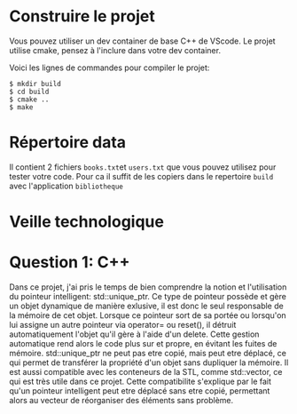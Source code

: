 # Construire le projet
Vous pouvez utiliser un dev container de base C++ de VScode.
Le projet utilise cmake, pensez à l'inclure dans votre dev container.

Voici les lignes de commandes pour compiler le projet:
```
$ mkdir build
$ cd build
$ cmake ..
$ make
```

# Répertoire data

Il contient 2 fichiers `books.txt`et `users.txt` que vous pouvez utilisez pour tester votre code.
Pour ca il suffit de les copiers dans le repertoire `build` avec l'application `bibliotheque`

# Veille technologique
# Question 1: C++
Dans ce projet, j'ai pris le temps de bien comprendre la notion et l'utilisation du pointeur intelligent: std::unique_ptr. Ce type de pointeur possède et gère un objet dynamique de manière exlusive, il est donc le seul responsable de la mémoire de cet objet. Lorsque ce pointeur sort de sa portée ou lorsqu'on lui assigne un autre pointeur via operator= ou reset(), il détruit automatiquement l'objet qu'il gère à l'aide d'un delete. Cette gestion automatique rend alors le code plus sur et propre, en évitant les fuites de mémoire. std::unique_ptr ne peut pas etre copié, mais peut etre déplacé, ce qui permet de transférer la propriété d'un objet sans dupliquer la mémoire. Il est aussi compatible avec les conteneurs de la STL, comme std::vector, ce qui est très utile dans ce projet. Cette compatibilite s'explique par le fait qu'un pointeur intelligent peut etre déplacé sans etre copié, permettant alors au vecteur de réorganiser des éléments sans problème.